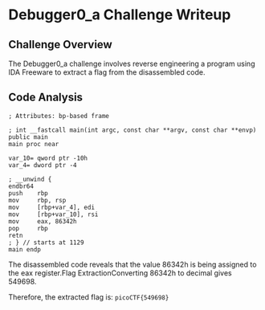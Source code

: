 # Debugger0_a Challenge Writeup

## Challenge Overview

The Debugger0_a challenge involves reverse engineering a program using IDA Freeware to extract a flag from the disassembled code.

## Code Analysis

```assembly
; Attributes: bp-based frame

; int __fastcall main(int argc, const char **argv, const char **envp)
public main
main proc near

var_10= qword ptr -10h
var_4= dword ptr -4

; __unwind {
endbr64
push    rbp
mov     rbp, rsp
mov     [rbp+var_4], edi
mov     [rbp+var_10], rsi
mov     eax, 86342h
pop     rbp
retn
; } // starts at 1129
main endp
```

The disassembled code reveals that the value 86342h is being assigned to the eax register.Flag ExtractionConverting 86342h to decimal gives 549698. 

Therefore, the extracted flag is: `picoCTF{549698}`
